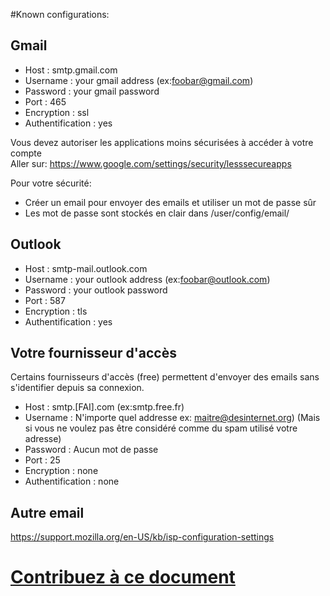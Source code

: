 #Known configurations:

## Gmail
* Host : smtp.gmail.com
* Username : your gmail address (ex:foobar@gmail.com)
* Password : your gmail password
* Port : 465
* Encryption : ssl
* Authentification : yes

Vous devez autoriser les applications moins sécurisées à accéder à votre compte   
Aller sur:
https://www.google.com/settings/security/lesssecureapps

Pour votre sécurité:
* Créer un email pour envoyer des emails et utiliser un mot de passe sûr
* Les mot de passe sont stockés en clair dans /user/config/email/

## Outlook
* Host : smtp-mail.outlook.com
* Username : your outlook address (ex:foobar@outlook.com)
* Password : your outlook password
* Port : 587
* Encryption : tls
* Authentification : yes

## Votre fournisseur d'accès
Certains fournisseurs d'accès (free) permettent d'envoyer des emails sans s'identifier depuis sa connexion.
* Host : smtp.[FAI].com (ex:smtp.free.fr)
* Username : N'importe quel addresse ex: maitre@desinternet.org) (Mais si vous ne voulez pas être considéré comme du spam utilisé votre adresse)
* Password : Aucun mot de passe
* Port : 25
* Encryption : none
* Authentification : none

## Autre email
https://support.mozilla.org/en-US/kb/isp-configuration-settings


# [Contribuez à ce document](https://github.com/madnerds/kana-email/blob/master/help/help.fr.md)
